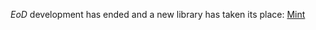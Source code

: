 _EoD_ development has ended and a new library has taken its place: [Mint](https://github.com/Canownueasy/mint)